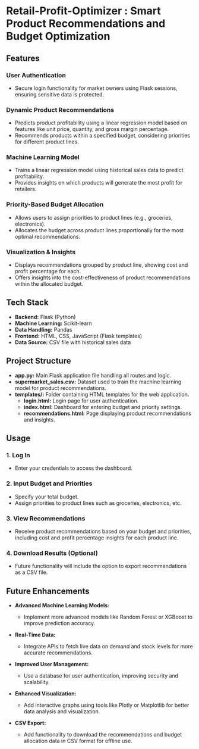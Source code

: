 # Retail-Profit-Optimizer : Smart Product Recommendations and Budget Optimization

## **Features**

### User Authentication
- Secure login functionality for market owners using Flask sessions, ensuring sensitive data is protected.

### Dynamic Product Recommendations
- Predicts product profitability using a linear regression model based on features like unit price, quantity, and gross margin percentage.
- Recommends products within a specified budget, considering priorities for different product lines.

### Machine Learning Model
- Trains a linear regression model using historical sales data to predict profitability.
- Provides insights on which products will generate the most profit for retailers.

### Priority-Based Budget Allocation
- Allows users to assign priorities to product lines (e.g., groceries, electronics).
- Allocates the budget across product lines proportionally for the most optimal recommendations.

### Visualization & Insights
- Displays recommendations grouped by product line, showing cost and profit percentage for each.
- Offers insights into the cost-effectiveness of product recommendations within the allocated budget.

## **Tech Stack**

- **Backend:** Flask (Python)
- **Machine Learning:** Scikit-learn
- **Data Handling:** Pandas
- **Frontend:** HTML, CSS, JavaScript (Flask templates)
- **Data Source:** CSV file with historical sales data

## **Project Structure**

- **app.py:** Main Flask application file handling all routes and logic.
- **supermarket_sales.csv:** Dataset used to train the machine learning model for product recommendations.
- **templates/:** Folder containing HTML templates for the web application.
  - **login.html:** Login page for user authentication.
  - **index.html:** Dashboard for entering budget and priority settings.
  - **recommendations.html:** Page displaying product recommendations and insights.

## **Usage**

### 1. Log In
- Enter your credentials to access the dashboard.

### 2. Input Budget and Priorities
- Specify your total budget.
- Assign priorities to product lines such as groceries, electronics, etc.

### 3. View Recommendations
- Receive product recommendations based on your budget and priorities, including cost and profit percentage insights for each product line.

### 4. Download Results (Optional)
- Future functionality will include the option to export recommendations as a CSV file.

## **Future Enhancements**

- **Advanced Machine Learning Models:**
  - Implement more advanced models like Random Forest or XGBoost to improve prediction accuracy.

- **Real-Time Data:**
  - Integrate APIs to fetch live data on demand and stock levels for more accurate recommendations.

- **Improved User Management:**
  - Use a database for user authentication, improving security and scalability.

- **Enhanced Visualization:**
  - Add interactive graphs using tools like Plotly or Matplotlib for better data analysis and visualization.

- **CSV Export:**
  - Add functionality to download the recommendations and budget allocation data in CSV format for offline use.


